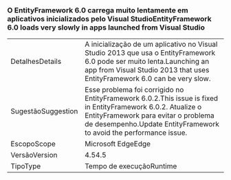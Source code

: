 ### <a name="entityframework-60-loads-very-slowly-in-apps-launched-from-visual-studio"></a><span data-ttu-id="b5ade-101">O EntityFramework 6.0 carrega muito lentamente em aplicativos inicializados pelo Visual Studio</span><span class="sxs-lookup"><span data-stu-id="b5ade-101">EntityFramework 6.0 loads very slowly in apps launched from Visual Studio</span></span>

|   |   |
|---|---|
|<span data-ttu-id="b5ade-102">Detalhes</span><span class="sxs-lookup"><span data-stu-id="b5ade-102">Details</span></span>|<span data-ttu-id="b5ade-103">A inicialização de um aplicativo no Visual Studio 2013 que usa o EntityFramework 6.0 pode ser muito lenta.</span><span class="sxs-lookup"><span data-stu-id="b5ade-103">Launching an app from Visual Studio 2013 that uses EntityFramework 6.0 can be very slow.</span></span>|
|<span data-ttu-id="b5ade-104">Sugestão</span><span class="sxs-lookup"><span data-stu-id="b5ade-104">Suggestion</span></span>|<span data-ttu-id="b5ade-105">Esse problema foi corrigido no EntityFramework 6.0.2.</span><span class="sxs-lookup"><span data-stu-id="b5ade-105">This issue is fixed in EntityFramework 6.0.2.</span></span> <span data-ttu-id="b5ade-106">Atualize o EntityFramework para evitar o problema de desempenho.</span><span class="sxs-lookup"><span data-stu-id="b5ade-106">Update EntityFramework to avoid the performance issue.</span></span>|
|<span data-ttu-id="b5ade-107">Escopo</span><span class="sxs-lookup"><span data-stu-id="b5ade-107">Scope</span></span>|<span data-ttu-id="b5ade-108">Microsoft Edge</span><span class="sxs-lookup"><span data-stu-id="b5ade-108">Edge</span></span>|
|<span data-ttu-id="b5ade-109">Versão</span><span class="sxs-lookup"><span data-stu-id="b5ade-109">Version</span></span>|<span data-ttu-id="b5ade-110">4.5</span><span class="sxs-lookup"><span data-stu-id="b5ade-110">4.5</span></span>|
|<span data-ttu-id="b5ade-111">Tipo</span><span class="sxs-lookup"><span data-stu-id="b5ade-111">Type</span></span>|<span data-ttu-id="b5ade-112">Tempo de execução</span><span class="sxs-lookup"><span data-stu-id="b5ade-112">Runtime</span></span>|

